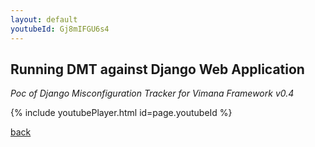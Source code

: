 ```yaml
---
layout: default
youtubeId: Gj8mIFGU6s4 
---
```


## Running DMT against Django Web Application

_Poc of Django Misconfiguration Tracker for Vimana Framework v0.4_

{% include youtubePlayer.html id=page.youtubeId %}

[back](./)
